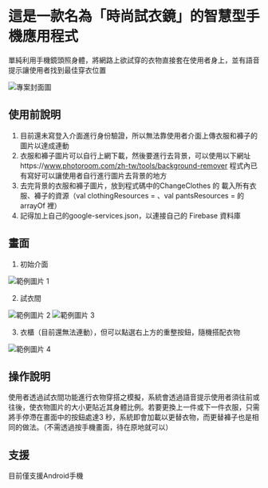 # 這是一款名為「時尚試衣鏡」的智慧型手機應用程式
單純利用手機鏡頭照身體，將網路上欲試穿的衣物直接套在使用者身上，並有語音提示讓使用者找到最佳穿衣位置

![專案封面圖](https://github.com/920328eric/Any_clothes_at_anytime/assets/114470260/122748b6-b332-41a9-9cfc-827423ac5638)

## 使用前說明
1. 目前還未寫登入介面進行身份驗證，所以無法靠使用者介面上傳衣服和褲子的圖片以達成連動
2. 衣服和褲子圖片可以自行上網下載，然後要進行去背景，可以使用以下網址https://www.photoroom.com/zh-tw/tools/background-remover 程式內已有寫好可以讓使用者自行進行圖片去背景的地方
4. 去完背景的衣服和褲子圖片，放到程式碼中的ChangeClothes 的 載入所有衣服、褲子的資源（val clothingResources = 、val pantsResources = 的 arrayOf 裡）
5. 記得加上自己的google-services.json，以連接自己的 Firebase 資料庫

## 畫面
1. 初始介面

![範例圖片 1](https://github.com/920328eric/Any_clothes_at_anytime/assets/114470260/470173a3-53eb-4357-bf85-6b23ba64ad33)

2. 試衣間

![範例圖片 2](https://github.com/920328eric/Any_clothes_at_anytime/assets/114470260/dbc0fa6a-8deb-4145-bcd2-f2f060062b53)
![範例圖片 3](https://github.com/920328eric/Any_clothes_at_anytime/assets/114470260/f35ce6dd-f190-4885-9e1c-be040502dfc8)

3. 衣櫃（目前還無法連動），但可以點選右上方的重整按鈕，隨機搭配衣物

![範例圖片 4](https://github.com/920328eric/Any_clothes_at_anytime/assets/114470260/f87d5bec-8b70-4c26-97d5-32f220f3f3c1)


## 操作說明

使用者透過試衣間功能進行衣物穿搭之模擬，系統會透過語音提示使用者須往前或往後，使衣物圖片的大小更貼近其身體比例。若要更換上一件或下一件衣服，只需將手停滯在畫面中的按鈕處達3 秒，系統即會加載以更替衣物，而更替褲子也是相同的做法。（不需透過按手機畫面，待在原地就可以）

## 支援

目前僅支援Android手機
